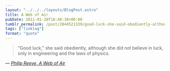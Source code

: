 ```yaml
---
layout: "../../../layouts/BlogPost.astro"
title: A Web of Air
pubDate: 2011-01-20T18:48:30+00:00
tumblr_permalink: /post/2844521339/good-luck-she-said-obediently-although-she-did
tags: ["linklog"]
format: "quote"
---
```


> &ldquo;Good luck,&rdquo; she said obediently, although she did not believe in luck, only in engineering and the laws of physics.

— <cite>[Philip Reeve, _A Web of Air_](https://www.goodreads.com/book/show/7312120-a-web-of-air)</cite>
